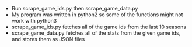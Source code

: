 - Run scrape_game_ids.py then scrape_game_data.py 
- My program was written in python2 so some of the functions might not work with python3
- scrape_game_ids.py fetches all of the game ids from the last 10 seasons
- scrape_game_data.py fetches all of the stats from the given game ids, and stores them as JSON files
